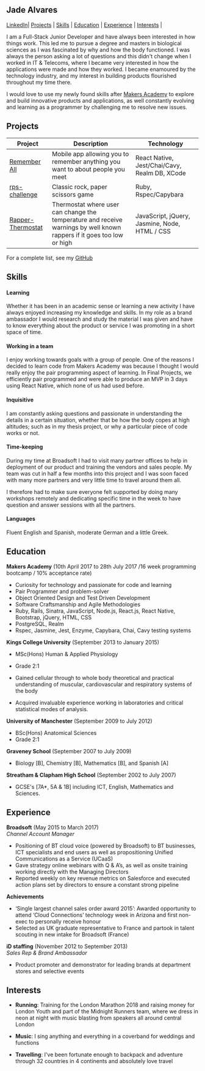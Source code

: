 ## Jade Alvares

[LinkedIn](https://www.linkedin.com/in/jade-alvares-3b5a4892/)| [Projects](#Projects) |
[Skills](#Skills) |  [Education](#Education) | [Experience](#Experience) | [Interests](#Interests) |

I am a Full-Stack Junior Developer and have always been interested in how things work.  This led me to pursue a degree and masters in biological sciences as I was fascinated by why and how the body functioned.  I was always the person asking a lot of questions and this didn't change when I worked in IT & Telecoms, where I became very interested in how the applications were made and how they worked.
I became enamoured by the technology industry, and my interest in building products flourished throughout my time there.

I would love to use my newly found skills after [Makers Academy](http://www.makersacademy.com/) to explore and build innovative products and applications, as well constantly evolving and learning as a programmer by challenging me to resolve new issues.

## Projects

Project                                                               | Description   | Technology
-------------                                                         | ------------- |----------
[Remember All](https://github.com/jjadeseravla/RememberAll)           |   Mobile app allowing you to remember anything you want to about people you meet |React Native, Jest/Chai/Cavy, Realm DB, XCode
[rps-challenge](https://github.com/jjadeseravla/rps-challenge)        | Classic rock, paper scissors game  |Ruby, Rspec/Capybara
[Rapper-Thermostat](https://github.com/jjadeseravla/Rapper-Thermostat)| Thermostat where user can change the temperature and receive warnings by well known rappers if it goes too low or high | JavaScript, jQuery, Jasmine, Node, HTML / CSS

For a complete list, see my [GitHub](https://github.com/jjadeseravla)

## Skills

#### Learning

Whether it has been in an academic sense or learning a new activity I have always enjoyed increasing my knowledge and skills. In my role as a brand ambassador I would research and study the material I was given and have to know everything about the product or service I was promoting in a short space of time.  

#### Working in a team

I enjoy working towards goals with a group of people.  One of the reasons I decided to learn code from Makers Academy was because I thought I would really enjoy the pair programming aspect of learning.  In Final Projects, we efficiently pair programmed and were able to produce an MVP in 3 days using React Native, which none of us had used before.

#### Inquisitive

I am constantly asking questions and passionate in understanding the details in a certain situation, whether that be how the body copes at high altitudes; such as in my thesis project, or why a particular piece of code works or not.

#### Time-keeping

During my time at Broadsoft I had to visit many partner offices to help in deployment of our product and training the vendors and sales people. My team was cut in half a few months into this project and I was soon faced with many more partners and very little time to travel around them all.

I therefore had to make sure everyone felt supported by doing many workshops remotely and dedicating specific time in the week to have question and answer sessions with all the partners.

#### Languages
Fluent English and Spanish, moderate German and a little Greek.

## Education

**Makers Academy** (10th April 2017 to 28th July 2017 /16 week programming bootcamp / 10% acceptance rate)

- Curiosity for technology and passionate for code and learning
- Pair Programmer and problem-solver
- Object Oriented Design and Test Driven Development
- Software Craftsmanship and Agile Methodologies
- Ruby, Rails, Sinatra, JavaScript, Node.js, React.js, React Native, Bootstrap, jQuery, HTML, CSS
- PostgreSQL, Realm
- Rspec, Jasmine, Jest, Enzyme, Capybara, Chai, Cavy testing systems

**Kings College University** (September 2013 to January 2015)

- MSc(Hons) Human & Applied Physiology
- Grade 2:1

- Gained cellular through to whole body theoretical and practical understanding of muscular, cardiovascular and respiratory systems of the body
- Acquired invaluable experience working in laboratories and critical statistical modes of analysis.


**University of Manchester** (September 2009 to July 2012)

- BSc(Hons) Anatomical Sciences
- Grade 2:1

**Graveney School** (September 2007 to July 2009)

- Biology [B], Chemistry [B], Mathematics [B], and Spanish [A]

**Streatham & Clapham High School** (September 2002 to July 2007)

- GCSE's [7A*, 5A & 1B] including ICT, English, Mathematics and Sciences.

## Experience

**Broadsoft** (May 2015 to March 2017)    
*Channel Account Manager*  

- Positioning of BT cloud voice (powered by Broadsoft) to BT businesses, ICT specialists and end users as well as propositioning Unified Communications as a Service (UCaaS)
- Gave strategy online webinars with Q & A’s, as well as onsite training working directly with the Managing Directors
- Reported weekly on key revenue metrics on Salesforce and executed action plans set by directors to ensure a constant strong pipeline

**Achievements**

- ‘Single largest channel sales order award 2015’:
Awarded opportunity to attend ‘Cloud Connections’ technology week in Arizona and first non-exec to personally receive honour
- Selected as UK graduate representative to France and partook in talent scouting in new intake for Broadsoft (France)

**iD staffing** (November 2012 to September 2013)   
*Sales Rep & Brand Ambassador*

- Product promoter and demonstrator for leading brands at department stores and selective events

## Interests

- **Running**: Training for the London Marathon 2018 and raising money for London Youth and part of the Midnight Runners team, where we dress in neon at night with music blasting from speakers all around central London

- **Music**: I sing anything and everything in a coverband for weddings and functions

- **Travelling**: I've been fortunate enough to backpack and adventure through 32 countries in 4 continents and absolutely love travel
